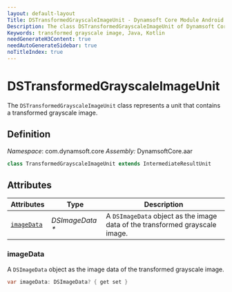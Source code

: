 ```yaml
---
layout: default-layout
Title: DSTransformedGrayscaleImageUnit - Dynamsoft Core Module Android Edition API Reference
Description: The class DSTransformedGrayscaleImageUnit of Dynamsoft Core Module represents a unit that contains a transformed grayscale image.
Keywords: transformed grayscale image, Java, Kotlin
needGenerateH3Content: true
needAutoGenerateSidebar: true
noTitleIndex: true
---
```


# DSTransformedGrayscaleImageUnit

The `DSTransformedGrayscaleImageUnit` class represents a unit that contains a transformed grayscale image.

## Definition

*Namespace*: com.dynamsoft.core
*Assembly:* DynamsoftCore.aar

```java
class TransformedGrayscaleImageUnit extends IntermediateResultUnit
```

## Attributes

| Attributes | Type | Description |
| ---------- | ---- | ----------- |
| [`imageData`](#imagedata) | *DSImageData \** | A `DSImageData` object as the image data of the transformed grayscale image. |

### imageData

A `DSImageData` object as the image data of the transformed grayscale image.

```java
var imageData: DSImageData? { get set }
```
